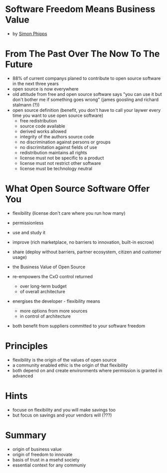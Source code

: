 # Software Freedom Means Business Value

* by [Simon Phipps](simon@webmink.com)

# From The Past Over The Now To The Future

* 88% of current companys planed to contribute to open source software in the next three years
* open source is now everywhere
* old attitude from free and open source software says "you can use it but don't bother me if something goes wrong" (james goosling and richard stalmann (?))
* open source definition (benefit, you don't have to call your laywer every time you want to use open source software)
    * free redistribution
    * source code available
    * derived works allowed
    * integrity of the authors source code
    * no discrimination against persons or groups
    * no discrimitation against fields of use
    * redistribution maintains all rights
    * license must not be specific to a product
    * license must not restrict other software
    * license must be technology neutral

# What Open Source Software Offer You

* flexibility (license don't care where you run how many)
* permissionless 
* use and study it
* improve (rich marketplace, no barriers to innovation, built-in escrow)
* share (deploy without barriers, partner ecosystem, citizen and customer usage)

* the Business Value of Open Source

* re-empowers the CxO control returned
    * over long-term budget
    * of overall architecture
* energises the developer - flexibility means
    * more options from more sources
    * in control of architecture
* both benefit from suppliers committed to your software freedom

# Principles

* flexibility is the origin of the values of open source
* a community enabled ethic is the origin of that flexibility
* both depend on and create environments where permission is granted in advanced

# Hints

* focuse on flexibility and you will make savings too
* but focus on savings and your vendors will (???)

# Summary

* origin of business value
* origin of freedom to innovate
* basis of trust in a msehd society
* essential context for any communiy
